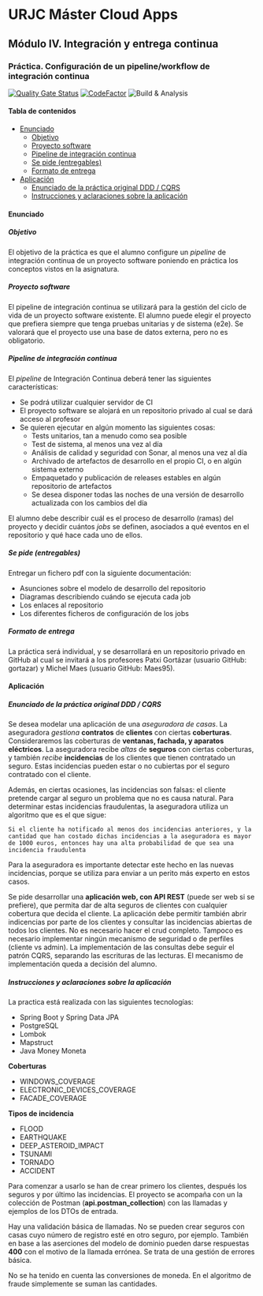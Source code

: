 # URJC Máster Cloud Apps<!-- omit in toc -->

## Módulo IV. Integración y entrega continua<!-- omit in toc -->

### Práctica. Configuración de un pipeline/workflow de integración continua<!-- omit in toc -->

[![Quality Gate Status](https://sonarcloud.io/api/project_badges/measure?project=marcosDLCS_urjc_mca_ci_delivery&metric=alert_status)](https://sonarcloud.io/dashboard?id=marcosDLCS_urjc_mca_ci_delivery)
[![CodeFactor](https://www.codefactor.io/repository/github/marcosdlcs/urjc_mca_ci_delivery/badge/master)](https://www.codefactor.io/repository/github/marcosdlcs/urjc_mca_ci_delivery/overview/master)
![Build & Analysis](https://github.com/marcosDLCS/urjc_mca_ci_delivery/workflows/Build%20&%20Analysis/badge.svg)


#### Tabla de contenidos<!-- omit in toc -->

- [Enunciado](#enunciado)
  - [Objetivo](#objetivo)
  - [Proyecto software](#proyecto-software)
  - [Pipeline de integración continua](#pipeline-de-integración-continua)
  - [Se pide (entregables)](#se-pide-entregables)
  - [Formato de entrega](#formato-de-entrega)
- [Aplicación](#aplicación)
  - [Enunciado de la práctica original DDD / CQRS](#enunciado-de-la-práctica-original-ddd--cqrs)
  - [Instrucciones y aclaraciones sobre la aplicación](#instrucciones-y-aclaraciones-sobre-la-aplicación)

#### Enunciado

##### Objetivo

El objetivo de la práctica es que el alumno configure un *pipeline* de integración continua de un proyecto software poniendo en práctica los conceptos vistos en la asignatura.

##### Proyecto software

El pipeline de integración continua se utilizará para la gestión del ciclo de vida de un proyecto software existente. El alumno puede elegir el proyecto que prefiera siempre que tenga pruebas unitarias y de sistema (e2e). Se valorará que el proyecto use una base de datos externa, pero no es obligatorio.

##### Pipeline de integración continua

El *pipeline* de Integración Continua deberá tener las siguientes características:

- Se podrá utilizar cualquier servidor de CI
- El proyecto software se alojará en un repositorio privado al cual se dará acceso al profesor
- Se quieren ejecutar en algún momento las siguientes cosas:
  - Tests unitarios, tan a menudo como sea posible
  - Test de sistema, al menos una vez al día
  - Análisis de calidad y seguridad con Sonar, al menos una vez al día
  - Archivado de artefactos de desarrollo en el propio CI, o en algún sistema externo
  - Empaquetado y publicación de releases estables en algún repositorio de artefactos
  - Se desea disponer todas las noches de una versión de desarrollo actualizada con los cambios del día
  
El alumno debe describir cuál es el proceso de desarrollo (ramas) del proyecto y decidir cuántos *jobs* se definen, asociados a qué eventos en el repositorio y qué hace cada uno de ellos.

##### Se pide (entregables)

Entregar un fichero pdf con la siguiente documentación:

- Asunciones sobre el modelo de desarrollo del repositorio
- Diagramas describiendo cuándo se ejecuta cada job
- Los enlaces al repositorio
- Los diferentes ficheros de configuración de los jobs

##### Formato de entrega

La práctica será individual, y se desarrollará en un repositorio privado en GitHub al cual se invitará a los profesores Patxi Gortázar (usuario GitHub: gortazar) y Michel Maes (usuario GitHub: Maes95).

#### Aplicación

##### Enunciado de la práctica original DDD / CQRS

Se desea modelar una aplicación de una *aseguradora de casas*. La aseguradora *gestiona* **contratos** de **clientes** con ciertas **coberturas**. Consideraremos las coberturas de **ventanas, fachada, y aparatos eléctricos**. La aseguradora recibe *altas* de **seguros** con ciertas coberturas, y también *recibe* **incidencias** de los clientes que tienen contratado un seguro. Estas incidencias pueden estar o no cubiertas por el seguro contratado con el cliente.

Además, en ciertas ocasiones, las incidencias son falsas: el cliente pretende cargar al seguro un problema que no es causa natural. Para determinar estas incidencias fraudulentas, la aseguradora utiliza un algoritmo que es el que sigue:

```text
Si el cliente ha notificado al menos dos incidencias anteriores, y la cantidad que han costado dichas incidencias a la aseguradora es mayor de 1000 euros, entonces hay una alta probabilidad de que sea una incidencia fraudulenta
```

Para la aseguradora es importante detectar este hecho en las nuevas incidencias, porque se utiliza para enviar a un perito más experto en estos casos.

Se pide desarrollar una **aplicación web, con API REST** (puede ser web si se prefiere), que permita dar de alta seguros de clientes con cualquier cobertura que decida el cliente. La aplicación debe permitir también abrir indicencias por parte de los clientes y consultar las incidencias abiertas de todos los clientes. No es necesario hacer el crud completo. Tampoco es necesario implementar ningún mecanismo de seguridad o de perfiles (cliente vs admin). La implementación de las consultas debe seguir el patrón CQRS, separando las escrituras de las lecturas. El mecanismo de implementación queda a decisión del alumno.

##### Instrucciones y aclaraciones sobre la aplicación

La practica está realizada con las siguientes tecnologías:

- Spring Boot y Spring Data JPA
- PostgreSQL
- Lombok
- Mapstruct
- Java Money Moneta

**Coberturas**

- WINDOWS_COVERAGE
- ELECTRONIC_DEVICES_COVERAGE
- FACADE_COVERAGE

**Tipos de incidencia**

- FLOOD
- EARTHQUAKE
- DEEP_ASTEROID_IMPACT
- TSUNAMI
- TORNADO
- ACCIDENT

Para comenzar a usarlo se han de crear primero los clientes, después los seguros y por último las incidencias. El proyecto se acompaña con un la colección de Postman (**api.postman_collection**) con las llamadas y ejemplos de los DTOs de entrada.

Hay una validación básica de llamadas. No se pueden crear seguros con casas cuyo número de registro esté en otro seguro, por ejemplo. También en base a las aserciones del modelo de dominio pueden darse respuestas **400** con el motivo de la llamada errónea. Se trata de una gestión de errores básica.

No se ha tenido en cuenta las conversiones de moneda. En el algoritmo de fraude simplemente se suman las cantidades.
